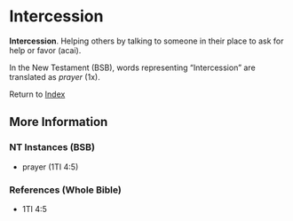 # Intercession
**Intercession**. 
Helping others by talking to someone in their place to ask for help or favor (acai). 




In the New Testament (BSB), words representing “Intercession” are translated as 
*prayer* (1x). 


Return to [Index](00-Index.md)

## More Information

### NT Instances (BSB)

* prayer (1TI 4:5)



### References (Whole Bible)

* 1TI 4:5




